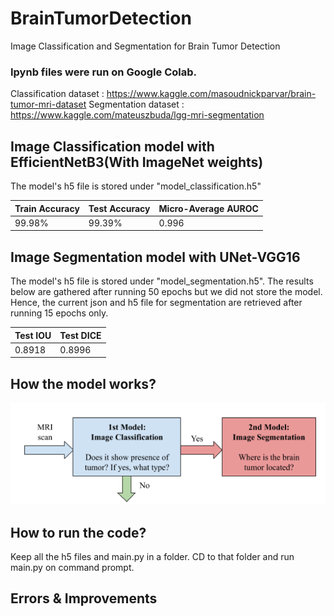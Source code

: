# BrainTumorDetection
Image Classification and Segmentation for Brain Tumor Detection

### Ipynb files were run on Google Colab.
Classification dataset : https://www.kaggle.com/masoudnickparvar/brain-tumor-mri-dataset
Segmentation dataset : https://www.kaggle.com/mateuszbuda/lgg-mri-segmentation

## Image Classification model with EfficientNetB3(With ImageNet weights)
The model's h5 file is stored under "model_classification.h5"

 Train Accuracy  | Test Accuracy | Micro-Average AUROC| 
| ------------- | ------------- | ------------- |
| 99.98%  | 99.39%  | 0.996




## Image Segmentation model with UNet-VGG16
The model's h5 file is stored under "model_segmentation.h5".
The results below are gathered after running 50 epochs but we did not store the model. Hence, the current json and h5 file for segmentation are retrieved after running 15 epochs only.

Test IOU  | Test DICE | 
| ------------- | ------------- | 
| 0.8918  | 0.8996  |

## How the model works?
![](figures/FlowChat.PNG)

## How to run the code?
Keep all the h5 files and main.py in a folder. CD to that folder and run main.py on command prompt. 

## Errors & Improvements
